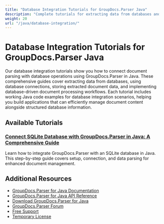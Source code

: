 ```yaml
---
title: "Database Integration Tutorials for GroupDocs.Parser Java"
description: "Complete tutorials for extracting data from databases and integrating with database connections using GroupDocs.Parser for Java."
weight: 20
url: "/java/database-integration/"
---
```


# Database Integration Tutorials for GroupDocs.Parser Java

Our database integration tutorials show you how to connect document parsing with database operations using GroupDocs.Parser in Java. These comprehensive guides cover extracting data from databases, using database connections, storing extracted document data, and implementing database-driven document processing workflows. Each tutorial includes working Java code examples for database integration scenarios, helping you build applications that can efficiently manage document content alongside structured database information.

## Available Tutorials

### [Connect SQLite Database with GroupDocs.Parser in Java&#58; A Comprehensive Guide](./connect-sqlite-groupdocs-parser-java/)
Learn how to integrate GroupDocs.Parser with an SQLite database in Java. This step-by-step guide covers setup, connection, and data parsing for enhanced document management.

## Additional Resources

- [GroupDocs.Parser for Java Documentation](https://docs.groupdocs.com/parser/java/)
- [GroupDocs.Parser for Java API Reference](https://reference.groupdocs.com/parser/java/)
- [Download GroupDocs.Parser for Java](https://releases.groupdocs.com/parser/java/)
- [GroupDocs.Parser Forum](https://forum.groupdocs.com/c/parser)
- [Free Support](https://forum.groupdocs.com/)
- [Temporary License](https://purchase.groupdocs.com/temporary-license/)
